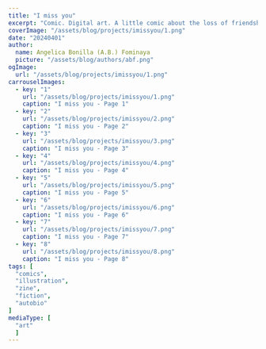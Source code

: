```yaml
---
title: "I miss you"
excerpt: "Comic. Digital art. A little comic about the loss of friendship."
coverImage: "/assets/blog/projects/imissyou/1.png"
date: "20240401"
author:
  name: Angelica Bonilla (A.B.) Fominaya
  picture: "/assets/blog/authors/abf.png"
ogImage:
  url: "/assets/blog/projects/imissyou/1.png"
carrouselImages:
  - key: "1"
    url: "/assets/blog/projects/imissyou/1.png"
    caption: "I miss you - Page 1"
  - key: "2"
    url: "/assets/blog/projects/imissyou/2.png"
    caption: "I miss you - Page 2"
  - key: "3"
    url: "/assets/blog/projects/imissyou/3.png"
    caption: "I miss you - Page 3"
  - key: "4"
    url: "/assets/blog/projects/imissyou/4.png"
    caption: "I miss you - Page 4"
  - key: "5"
    url: "/assets/blog/projects/imissyou/5.png"
    caption: "I miss you - Page 5"
  - key: "6"
    url: "/assets/blog/projects/imissyou/6.png"
    caption: "I miss you - Page 6"
  - key: "7"
    url: "/assets/blog/projects/imissyou/7.png"
    caption: "I miss you - Page 7"
  - key: "8"
    url: "/assets/blog/projects/imissyou/8.png"
    caption: "I miss you - Page 8"
tags: [
  "comics",
  "illustration",
  "zine",
  "fiction",
  "autobio"
]
mediaType: [
  "art"
  ]
---
```


